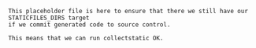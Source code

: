 
    This placeholder file is here to ensure that there we still have our STATICFILES_DIRS target
    if we commit generated code to source control.

    This means that we can run collectstatic OK.
    